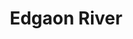 ---
title: "Edgaon River"
title_bn: "ইদগাঁও নদী"
description: "Edgaon river starts from the Edgaon hill, Coxsbazar and ends at the Maheshkhali channel. It covers Edgaon bazar,Coxsbazar. The total length of the river is 20 km."
---